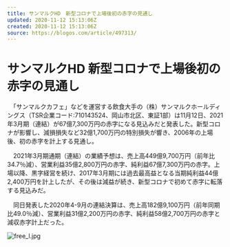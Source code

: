 ```yaml
---
title: サンマルクHD　新型コロナで上場後初の赤字の見通し
updated: 2020-11-12 15:13:06Z
created: 2020-11-12 15:13:06Z
source: https://blogos.com/article/497313/
---
```


# サンマルクHD 新型コロナで上場後初の赤字の見通し

　「サンマルクカフェ」などを運営する飲食大手の（株）サンマルクホールディングス（TSR企業コード:710143524、岡山市北区、東証1部）は11月12日、2021年3月期（連結）が67億7,300万円の赤字になる見込みだと発表した。新型コロナが影響し、減損損失など32億1,700万円の特別損失が響き、2006年の上場後、初の赤字を計上する見通し。

　2021年3月期通期（連結）の業績予想は、売上高449億9,700万円（前年比34.7％減）、営業利益35億2,800万円の赤字、純利益67億7,300万円の赤字。上場以降、黒字経営を続け、2017年3月期には過去最高益となる当期純利益44億2,400万円を計上したが、その後は減益が続き、新型コロナで初めて赤字に転落する見込みだ。

　同日発表した2020年4-9月の連結決算は、売上高182億9,100万円（前年同期比49.0％減）、営業利益31億2,200万円の赤字、純利益58億2,700万円の赤字と減収赤字計上だった。

![free_l.jpg](../_resources/free_l-19.jpg)